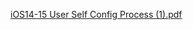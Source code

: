 [iOS14-15 User Self Config Process (1).pdf](https://github.com/github/docs/files/8136932/iOS14-15.User.Self.Config.Process.1.pdf)
